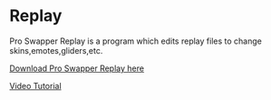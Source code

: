 # Replay
Pro Swapper Replay is a program which edits replay files to change skins,emotes,gliders,etc.

[Download Pro Swapper Replay here](https://link-to.net/86737/proswappereplay)


[Video Tutorial](https://streamable.com/zegwgy)
